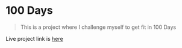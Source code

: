 # 100 Days

> This is a project where I challenge myself to get fit in 100 Days

Live project link is [here](https://100days.jahirultusar.com/)

